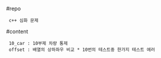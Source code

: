 #repo

     c++ 심화 문제

#content

     10_car : 10부제 차량 통제
     offset : 배열의 상하좌우 비교 * 10번의 테스트중 한가지 테스트 에러
